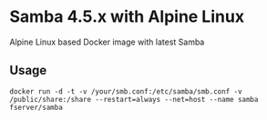 # Samba 4.5.x with Alpine Linux
Alpine Linux based Docker image with latest Samba

## Usage
```
docker run -d -t -v /your/smb.conf:/etc/samba/smb.conf -v /public/share:/share --restart=always --net=host --name samba fserver/samba
```
